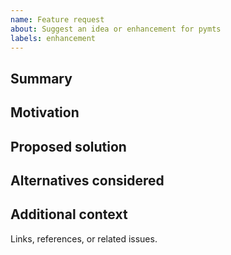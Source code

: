 ```yaml
---
name: Feature request
about: Suggest an idea or enhancement for pymts
labels: enhancement
---
```


## Summary

## Motivation

## Proposed solution

## Alternatives considered

## Additional context

Links, references, or related issues.
